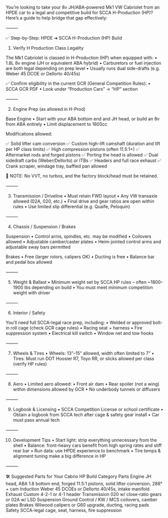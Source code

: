 You’re looking to take your 8v JH/ABA-powered Mk1 VW Cabriolet from an HPDE car to a legal and competitive build for SCCA H-Production (HP)? Here’s a guide to help bridge that gap effectively:

⸻

✅ Step-by-Step: HPDE ➜ SCCA H-Production (HP) Build

1. Verify H Production Class Legality

The Mk1 Cabriolet is classed in H-Production (HP) when equipped with:
	•	1.8L 8v engine (JH or equivalent ABA hybrid)
	•	Carburetors or fuel injection are both legal depending on prep level
	•	Usually runs dual side-drafts (e.g. Weber 45 DCOE or Dellorto 40/45s)

✅ Confirm eligibility in the current GCR (General Competition Rules):
	•	SCCA GCR PDF
	•	Look under “Production Cars” → “HP” section

⸻

2. Engine Prep (as allowed in H-Prod)

Base Engine
	•	Start with your ABA bottom end and JH head, or build an 8v from ABA entirely
	•	Limit displacement to 1800cc

Modifications allowed:

✅ Solid lifter cam conversion
✅ Custom high-lift camshaft (duration and lift per HP class limits)
✅ High compression pistons (often 11.5:1+)
✅ Aftermarket rods and forged pistons
✅ Porting the head is allowed
✅ Dual sidedraft carbs (Weber/Dellorto) or ITBs
✅ Headers and full race exhaust
✅ Crank scraper, windage tray, baffled pan allowed

📌 NOTE: No VVT, no turbos, and the factory block/head must be retained.

⸻

3. Transmission / Driveline
	•	Must retain FWD layout
	•	Any VW transaxle allowed (02A, 020, etc.)
	•	Final drive and gear ratios are open within rules
	•	Use limited slip differential (e.g. Quaife, Peloquin)

⸻

4. Chassis / Suspension / Brakes

Suspension
	•	Control arms, spindles, etc. may be modified
	•	Coilovers allowed
	•	Adjustable camber/caster plates
	•	Heim-jointed control arms and adjustable sway bars permitted

Brakes
	•	Free (larger rotors, calipers OK)
	•	Ducting is free
	•	Balance bar and pedal box allowed

⸻

5. Weight & Ballast
	•	Minimum weight set by SCCA HP rules – often ~1800–1900 lbs depending on build
	•	You must meet minimum competition weight with driver

⸻

6. Interior / Safety

You’ll need full SCCA-legal race prep, including:
	•	Welded or approved bolt-in roll cage (check GCR cage rules)
	•	Racing seat + harness
	•	Fire suppression system
	•	Electrical kill switch
	•	Window net and tow hooks

⸻

7. Wheels & Tires
	•	Wheels: 13”–15” allowed, width often limited to 7”
	•	Tires: Must run DOT Hoosier R7, Toyo RR, or slicks allowed per class (verify HP rules)

⸻

8. Aero
	•	Limited aero allowed:
	•	Front air dam
	•	Rear spoiler (not a wing) within dimensions allowed by GCR
	•	No underbody tunnels or diffusers

⸻

9. Logbook & Licensing
	•	SCCA Competition License or school certificate
	•	Obtain a logbook from SCCA tech after cage & safety gear install
	•	Car must pass annual tech

⸻

10. Development Tips
	•	Start light: strip everything unnecessary from the shell
	•	Balance: front-heavy cars benefit from high spring rates and stiff rear bar
	•	Run data: use HPDE experience to benchmark
	•	Tire temps & alignment tuning make a big difference in HP

⸻

🛠 Suggested Parts for Your Cabrio HP Build
Category
Parts
Engine
JH head, ABA 1.8 bottom end, forged 11.5:1 pistons, solid lifter conversion, 288°+ cam
Induction
Weber 45 DCOEs or Dellorto 40/45s, intake manifold
Exhaust
Custom 4-2-1 or 4-1 header
Transmission
020 w/ close-ratio gears or 02A w/ LSD
Suspension
Ground Control / KW / MCS coilovers, camber plates
Brakes
Wilwood calipers or G60 upgrade, ducting, racing pads
Safety
SCCA-legal cage, seat, harness, fire suppression


